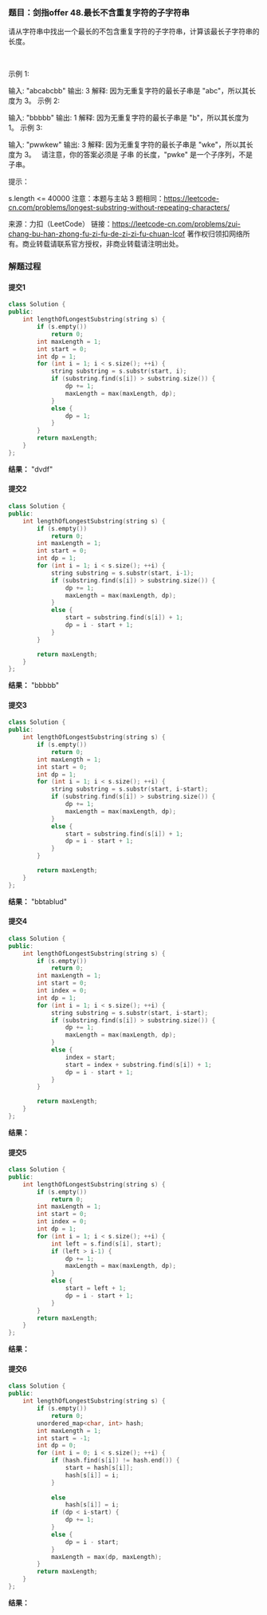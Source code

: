 ### 题目：剑指offer 48.最长不含重复字符的子字符串
请从字符串中找出一个最长的不包含重复字符的子字符串，计算该最长子字符串的长度。

 

示例 1:

输入: "abcabcbb"
输出: 3 
解释: 因为无重复字符的最长子串是 "abc"，所以其长度为 3。
示例 2:

输入: "bbbbb"
输出: 1
解释: 因为无重复字符的最长子串是 "b"，所以其长度为 1。
示例 3:

输入: "pwwkew"
输出: 3
解释: 因为无重复字符的最长子串是 "wke"，所以其长度为 3。
     请注意，你的答案必须是 子串 的长度，"pwke" 是一个子序列，不是子串。
 

提示：

s.length <= 40000
注意：本题与主站 3 题相同：https://leetcode-cn.com/problems/longest-substring-without-repeating-characters/

来源：力扣（LeetCode）
链接：https://leetcode-cn.com/problems/zui-chang-bu-han-zhong-fu-zi-fu-de-zi-zi-fu-chuan-lcof
著作权归领扣网络所有。商业转载请联系官方授权，非商业转载请注明出处。


### 解题过程
#### 提交1
```C++
class Solution {
public:
    int lengthOfLongestSubstring(string s) {
        if (s.empty())
            return 0;
        int maxLength = 1; 
        int start = 0;
        int dp = 1;
        for (int i = 1; i < s.size(); ++i) {
            string substring = s.substr(start, i);
            if (substring.find(s[i]) > substring.size()) {
                dp += 1;
                maxLength = max(maxLength, dp);
            }
            else {
                dp = 1;
            }
        }
        return maxLength;
    }
};
```
**结果：** "dvdf"

#### 提交2
```C++
class Solution {
public:
    int lengthOfLongestSubstring(string s) {
        if (s.empty())
            return 0;
        int maxLength = 1; 
        int start = 0;
        int dp = 1;
        for (int i = 1; i < s.size(); ++i) {
            string substring = s.substr(start, i-1);
            if (substring.find(s[i]) > substring.size()) {
                dp += 1;
                maxLength = max(maxLength, dp);
            }
            else {
                start = substring.find(s[i]) + 1;
                dp = i - start + 1;
            }
        }

        return maxLength;
    }
};
```
**结果：** "bbbbb"

#### 提交3
```C++
class Solution {
public:
    int lengthOfLongestSubstring(string s) {
        if (s.empty())
            return 0;
        int maxLength = 1; 
        int start = 0;
        int dp = 1;
        for (int i = 1; i < s.size(); ++i) {
            string substring = s.substr(start, i-start);
            if (substring.find(s[i]) > substring.size()) {
                dp += 1;
                maxLength = max(maxLength, dp);
            }
            else {
                start = substring.find(s[i]) + 1;
                dp = i - start + 1;
            }
        }

        return maxLength;
    }
};
```
**结果：** "bbtablud"

#### 提交4
```C++
class Solution {
public:
    int lengthOfLongestSubstring(string s) {
        if (s.empty())
            return 0;
        int maxLength = 1; 
        int start = 0;
        int index = 0;
        int dp = 1;
        for (int i = 1; i < s.size(); ++i) {
            string substring = s.substr(start, i-start);
            if (substring.find(s[i]) > substring.size()) {
                dp += 1;
                maxLength = max(maxLength, dp);
            }
            else {
                index = start;
                start = index + substring.find(s[i]) + 1;
                dp = i - start + 1;
            }
        }

        return maxLength;
    }
};
```
**结果：** 

#### 提交5
```C++
class Solution {
public:
    int lengthOfLongestSubstring(string s) {
        if (s.empty())
            return 0;
        int maxLength = 1; 
        int start = 0;
        int index = 0;
        int dp = 1;
        for (int i = 1; i < s.size(); ++i) {
            int left = s.find(s[i], start);
            if (left > i-1) {
                dp += 1;
                maxLength = max(maxLength, dp);
            }
            else {
                start = left + 1;
                dp = i - start + 1;
            }
        }
        return maxLength;
    }
};
```
**结果：** 



#### 提交6
```C++
class Solution {
public:
    int lengthOfLongestSubstring(string s) {
        if (s.empty())
            return 0;
        unordered_map<char, int> hash;
        int maxLength = 1;
        int start = -1;
        int dp = 0;
        for (int i = 0; i < s.size(); ++i) {
            if (hash.find(s[i]) != hash.end()) {
                start = hash[s[i]];
                hash[s[i]] = i;
            }
                
            else
                hash[s[i]] = i;
            if (dp < i-start) {
                dp += 1;
            }
            else {
                dp = i - start;
            }
            maxLength = max(dp, maxLength);
        }
        return maxLength;
    }
};
```
**结果：** 

